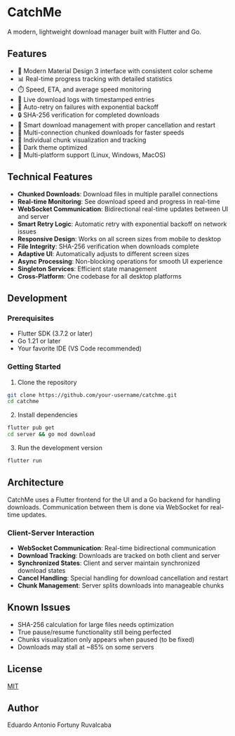 # CatchMe

A modern, lightweight download manager built with Flutter and Go.

## Features

- 🎨 Modern Material Design 3 interface with consistent color scheme
- 📊 Real-time progress tracking with detailed statistics
- ⏱️ Speed, ETA, and average speed monitoring
- 📝 Live download logs with timestamped entries
- 🔄 Auto-retry on failures with exponential backoff
- 🔒 SHA-256 verification for completed downloads
- 🧠 Smart download management with proper cancellation and restart
- 🧩 Multi-connection chunked downloads for faster speeds
- 🔢 Individual chunk visualization and tracking
- 🌙 Dark theme optimized
- 🎯 Multi-platform support (Linux, Windows, MacOS)

## Technical Features

- **Chunked Downloads**: Download files in multiple parallel connections
- **Real-time Monitoring**: See download speed and progress in real-time
- **WebSocket Communication**: Bidirectional real-time updates between UI and server
- **Smart Retry Logic**: Automatic retry with exponential backoff on network issues
- **Responsive Design**: Works on all screen sizes from mobile to desktop
- **File Integrity**: SHA-256 verification when downloads complete
- **Adaptive UI**: Automatically adjusts to different screen sizes
- **Async Processing**: Non-blocking operations for smooth UI experience
- **Singleton Services**: Efficient state management
- **Cross-Platform**: One codebase for all desktop platforms

## Development

### Prerequisites

- Flutter SDK (3.7.2 or later)
- Go 1.21 or later
- Your favorite IDE (VS Code recommended)

### Getting Started

1. Clone the repository
```bash
git clone https://github.com/your-username/catchme.git
cd catchme
```

2. Install dependencies
```bash
flutter pub get
cd server && go mod download
```

3. Run the development version
```bash
flutter run
```

## Architecture

CatchMe uses a Flutter frontend for the UI and a Go backend for handling downloads. Communication between them is done via WebSocket for real-time updates.

### Client-Server Interaction

- **WebSocket Communication**: Real-time bidirectional communication
- **Download Tracking**: Downloads are tracked on both client and server
- **Synchronized States**: Client and server maintain synchronized download states
- **Cancel Handling**: Special handling for download cancellation and restart
- **Chunk Management**: Server splits downloads into manageable chunks

## Known Issues

- SHA-256 calculation for large files needs optimization
- True pause/resume functionality still being perfected
- Chunks visualization only appears when paused (to be fixed)
- Downloads may stall at ~85% on some servers

## License

[MIT](LICENSE)

## Author

Eduardo Antonio Fortuny Ruvalcaba
